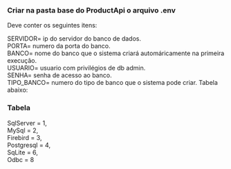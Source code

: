 ### Criar na pasta base do ProductApi o arquivo .env
Deve conter os seguintes itens:

SERVIDOR= ip do servidor do banco de dados.<br />
PORTA= numero da porta do banco.<br />
BANCO= nome do banco que o sistema criará automáricamente na primeira execução.<br />
USUARIO= usuario com privilégios de db admin.<br />
SENHA= senha de acesso ao banco.<br />
TIPO_BANCO= numero do tipo de banco que o sistema pode criar. Tabela abaixo:<br />

### Tabela
SqlServer = 1,<br />
MySql = 2,<br />
Firebird = 3,<br />
Postgresql = 4,<br />
SqLite = 6,<br />
Odbc = 8<br />
